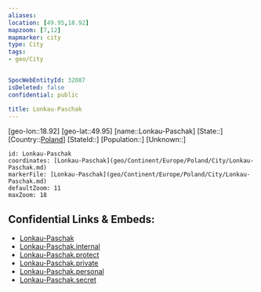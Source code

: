 ```yaml
---
aliases: 
location: [49.95,18.92]
mapzoom: [7,12] 
mapmarker: city 
type: City
tags:
- geo/City


SpocWebEntityId: 32087
isDeleted: false
confidential: public

title: Lonkau-Paschak
---
```

[geo-lon::18.92]
[geo-lat::49.95]
[name::Lonkau-Paschak]
[State::]
[Country::[Poland](geo/Continent/Europe/Poland.md)]
[StateId::]
[Population::]
[Unknown::]


```leaflet
id: Lonkau-Paschak
coordinates: [Lonkau-Paschak](geo/Continent/Europe/Poland/City/Lonkau-Paschak.md)
markerFile: [Lonkau-Paschak](geo/Continent/Europe/Poland/City/Lonkau-Paschak.md)
defaultZoom: 11 
maxZoom: 18
```


## Confidential Links & Embeds: 
- [Lonkau-Paschak](../../../../../../_public/geo/Continent/Europe/Poland/City/Lonkau-Paschak.md) 
- [Lonkau-Paschak.internal](../../../../../../_internal/geo/Continent/Europe/Poland/City/Lonkau-Paschak.internal.md) 
- [Lonkau-Paschak.protect](../../../../../../_protect/geo/Continent/Europe/Poland/City/Lonkau-Paschak.protect.md) 
- [Lonkau-Paschak.private](../../../../../../_private/geo/Continent/Europe/Poland/City/Lonkau-Paschak.private.md) 
- [Lonkau-Paschak.personal](../../../../../../_personal/geo/Continent/Europe/Poland/City/Lonkau-Paschak.personal.md) 
- [Lonkau-Paschak.secret](../../../../../../_secret/geo/Continent/Europe/Poland/City/Lonkau-Paschak.secret.md) 
